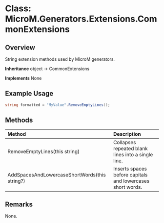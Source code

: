 # Class: MicroM.Generators.Extensions.CommonExtensions
## Overview
String extension methods used by MicroM generators.

**Inheritance**
object -> CommonExtensions

**Implements**
None

## Example Usage
```csharp
string formatted = "MyValue".RemoveEmptyLines();
```
## Methods
| Method | Description |
|:------------|:-------------|
| RemoveEmptyLines(this string) | Collapses repeated blank lines into a single line. |
| AddSpacesAndLowercaseShortWords(this string?) | Inserts spaces before capitals and lowercases short words. |

## Remarks
None.

